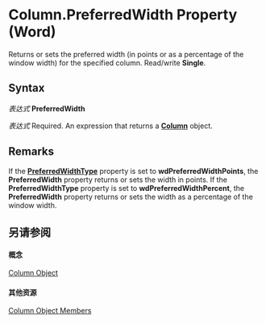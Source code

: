 
# Column.PreferredWidth Property (Word)

Returns or sets the preferred width (in points or as a percentage of the window width) for the specified column. Read/write  **Single**.


## Syntax

 _表达式_ **PreferredWidth**

 _表达式_ Required. An expression that returns a **[Column](49d68571-2a57-6795-34b9-eb09aeb43043.md)** object.


## Remarks

If the  **[PreferredWidthType](31ff517d-a31b-bb0c-bc0a-332041bdd25e.md)** property is set to **wdPreferredWidthPoints**, the **PreferredWidth** property returns or sets the width in points. If the **PreferredWidthType** property is set to **wdPreferredWidthPercent**, the **PreferredWidth** property returns or sets the width as a percentage of the window width.


## 另请参阅


#### 概念


[Column Object](49d68571-2a57-6795-34b9-eb09aeb43043.md)
#### 其他资源


[Column Object Members](http://msdn.microsoft.com/library/e8b86d58-eb4b-6d02-7171-f70436a31f4c%28Office.15%29.aspx)